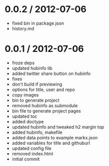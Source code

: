 
0.0.2 / 2012-07-06 
==================

  * fixed bin in package.json
  * history.md

0.0.1 / 2012-07-06 
==================

  * froze deps
  * updated hubinfo lib
  * added twitter share button on hubinfo
  * fixes
  * don't build if previewing
  * options for title, user and repo
  * copy images
  * bin to generate project
  * removed hubinfo as submodule
  * bin file to generate project pages
  * updated toc
  * added doctype
  * updated hubinfo and tweaked h2 margin top
  * added hubinfo, makefile
  * added data points to example markx.json
  * added variables for title and githuburl
  * updated config file
  * removed index.html
  * initial commit

